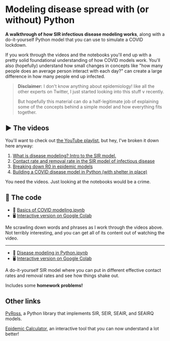 # Modeling disease spread with (or without) Python

**A walkthrough of how SIR infectious disease modeling works**, along with a do-it-yourself Python model that you can use to simulate a COVID lockdown.

If you work through the videos and the notebooks you'll end up with a pretty solid foundational understanding of how COVID models work. You'll also (hopefully) understand how small changes in concepts like "how many people does an average person interact with each day?" can create a large difference in how many people end up infected.

> **Disclaimer:** I don't know anything about epidemiology! like all the other experts on Twitter, I just started looking into this stuff v recently.
> 
>  But hopefully this material can do a half-legitimate job of explaining some of the concepts behind a simple model and how everything fits together.

## ▶️ The videos

You'll want to check out [the YouTube playlist](https://www.youtube.com/playlist?list=PLewNEVDy7gq1w-CbbPUowTHaHZWSt-Ojc), but hey, I've broken it down here anyway:

1. [What is disease modeling? Intro to the SIR model.](https://www.youtube.com/watch?v=VIlsJas54-g&list=PLewNEVDy7gq1w-CbbPUowTHaHZWSt-Ojc&index=2&t=0s)
2. [Contact rate and removal rate in the SIR model of infectious disease](https://www.youtube.com/watch?v=K0fv4wVwPNY&list=PLewNEVDy7gq1w-CbbPUowTHaHZWSt-Ojc&index=3&t=0s)
3. [Breaking down R0 in epidemic models](https://www.youtube.com/watch?v=7DcSsN3gTu8&list=PLewNEVDy7gq1w-CbbPUowTHaHZWSt-Ojc&index=4&t=0s)
4. [Building a COVID disease model in Python (with shelter in place)](https://www.youtube.com/watch?v=ITUiX5Fpmm4&list=PLewNEVDy7gq1w-CbbPUowTHaHZWSt-Ojc&index=5&t=0s)

You need the videos. Just looking at the notebooks would be a crime.

## 💾 The code


* 📔 [Basics of COVID modeling.ipynb](Basics%20of%20COVID%20modeling.ipynb)
* 🖥️ [Interactive version on Google Colab](https://colab.research.google.com/github/jsoma/python-disease-modeling/blob/master/Basics%20of%20COVID%20modeling.ipynb)

Me scrawling down words and phrases as I work through the videos above. Not terribly interesting, and you can get all of its content out of watching the video.


---

* 📔 [Disease modeling in Python.ipynb](Disease%20modeling%20in%20Python.ipynb)
* 🖥️ [Interactive version on Google Colab](https://colab.research.google.com/github/jsoma/python-disease-modeling/blob/master/Disease%20modeling%20in%20Python.ipynb)

A do-it-yourself SIR model where you can put in different effective contact rates and removal rates and see how things shake out.

Includes some **homework problems!**

## Other links

[PyRoss](https://github.com/rajeshrinet/pyross), a Python library that implements SIR, SEIR, SEAIR, and SEAIRQ models.

[Epidemic Calculator](https://gabgoh.github.io/COVID/index.html), an interactive tool that you can now understand a lot better!





